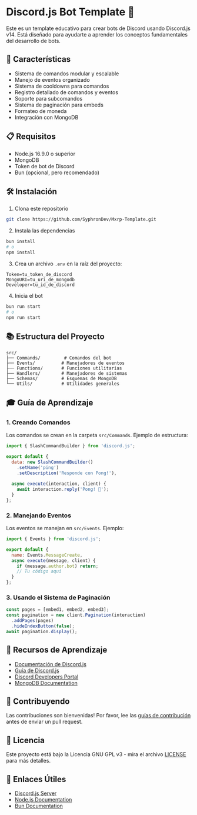 # Discord.js Bot Template 🤖

Este es un template educativo para crear bots de Discord usando Discord.js v14. Está diseñado para ayudarte a aprender los conceptos fundamentales del desarrollo de bots.

## 🚀 Características

- Sistema de comandos modular y escalable
- Manejo de eventos organizado
- Sistema de cooldowns para comandos
- Registro detallado de comandos y eventos
- Soporte para subcomandos
- Sistema de paginación para embeds
- Formateo de moneda
- Integración con MongoDB

## 📋 Requisitos

- Node.js 16.9.0 o superior
- MongoDB
- Token de bot de Discord
- Bun (opcional, pero recomendado)

## 🛠️ Instalación

1. Clona este repositorio
```bash
git clone https://github.com/SyphronDev/Mxrp-Template.git
```

2. Instala las dependencias
```bash
bun install
# o
npm install
```

3. Crea un archivo `.env` en la raíz del proyecto:
```env
Token=tu_token_de_discord
MongoURI=tu_uri_de_mongodb
Developer=tu_id_de_discord
```

4. Inicia el bot
```bash
bun run start
# o
npm run start
```

## 📚 Estructura del Proyecto

```
src/
├── Commands/         # Comandos del bot
├── Events/          # Manejadores de eventos
├── Functions/       # Funciones utilitarias
├── Handlers/        # Manejadores de sistemas
├── Schemas/         # Esquemas de MongoDB
└── Utils/           # Utilidades generales
```

## 🎓 Guía de Aprendizaje

### 1. Creando Comandos

Los comandos se crean en la carpeta `src/Commands`. Ejemplo de estructura:

```javascript
import { SlashCommandBuilder } from 'discord.js';

export default {
  data: new SlashCommandBuilder()
    .setName('ping')
    .setDescription('Responde con Pong!'),
    
  async execute(interaction, client) {
    await interaction.reply('Pong! 🏓');
  }
};
```

### 2. Manejando Eventos

Los eventos se manejan en `src/Events`. Ejemplo:

```javascript
import { Events } from 'discord.js';

export default {
  name: Events.MessageCreate,
  async execute(message, client) {
    if (message.author.bot) return;
    // Tu código aquí
  }
};
```

### 3. Usando el Sistema de Paginación

```javascript
const pages = [embed1, embed2, embed3];
const pagination = new client.Pagination(interaction)
  .addPages(pages)
  .hideIndexButton(false);
await pagination.display();
```

## 📖 Recursos de Aprendizaje

- [Documentación de Discord.js](https://discord.js.org/)
- [Guía de Discord.js](https://discordjs.guide/)
- [Discord Developers Portal](https://discord.com/developers/docs)
- [MongoDB Documentation](https://docs.mongodb.com/)

## 🤝 Contribuyendo

Las contribuciones son bienvenidas! Por favor, lee las [guías de contribución](CONTRIBUTING.md) antes de enviar un pull request.

## 📝 Licencia

Este proyecto está bajo la Licencia GNU GPL v3 - mira el archivo [LICENSE](LICENSE) para más detalles.

## 🔗 Enlaces Útiles

- [Discord.js Server](https://discord.gg/djs)
- [Node.js Documentation](https://nodejs.org/docs)
- [Bun Documentation](https://bun.sh/docs)
